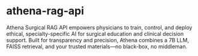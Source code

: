 # athena-rag-api
Athena Surgical RAG API empowers physicians to train, control, and deploy ethical, specialty-specific AI for surgical education and clinical decision support. Built for transparency and precision, Athena combines a 7B LLM, FAISS retrieval, and your trusted materials—no black-box, no middleman.

